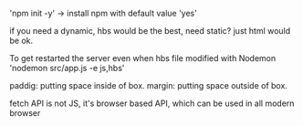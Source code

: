 'npm init -y' -> install npm with default value 'yes'

if you need a dynamic, hbs would be the best, need static? just html would be ok.

To get restarted the server even when hbs file modified with Nodemon
'nodemon src/app.js -e js,hbs'

paddig: putting space inside of box.
margin: putting space outside of box.

fetch API is not JS, it's browser based API, which can be used in all modern browser

